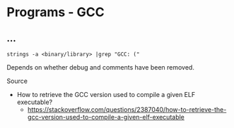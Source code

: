 # Programs - GCC

## ...

```
strings -a <binary/library> |grep "GCC: ("
```

Depends on whether debug and comments have been removed.

Source

* How to retrieve the GCC version used to compile a given ELF executable?
  * https://stackoverflow.com/questions/2387040/how-to-retrieve-the-gcc-version-used-to-compile-a-given-elf-executable